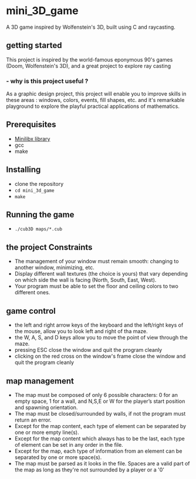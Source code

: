 # mini_3D_game
A 3D game inspired by Wolfenstein's 3D, built using C and raycasting.

## getting started
This project is inspired by the world-famous eponymous 90's games (Doom, Wolfenstein's 3D), and a great project to explore ray casting 
### - why is this project useful ?
As a graphic design project, this project will enable you to improve skills in these areas : windows, colors, events, fill shapes, etc.
and it's remarkable playground to explore the playful practical applications of mathematics.
## Prerequisites
 - [Minilibx library](https://github.com/42Paris/minilibx-linux)
 - gcc
 - make
## Installing
  - clone the repository
  - ``` cd mini_3d_game ```
  - ``` make ```
## Running the game
  - ``` ./cub3D maps/*.cub ```
## the project Constraints
  - The management of your window must remain smooth: changing to another window, minimizing, etc.
  - Display different wall textures (the choice is yours) that vary depending on which
  side the wall is facing (North, South, East, West).
  - Your program must be able to set the floor and ceiling colors to two different ones.
## game control
  - the left and right arrow keys of the keyboard and the left/right keys of the mouse, allow you to look left and right of tha maze.
  - the W, A, S, and D keys allow you to move the point of view through the maze.
  - pressing ESC close the window and quit the program cleanly
  - clicking on the red cross on the window's frame close the window and quit the program cleanly
## map management

  - The map must be composed of only 6 possible characters: 0 for an empty space,
  1 for a wall, and N,S,E or W for the player’s start position and spawning
  orientation.
  - The map must be closed/surrounded by walls, if not the program must return
an error.
  - Except for the map content, each type of element can be separated by one or
more empty line(s).
  - Except for the map content which always has to be the last, each type of
element can be set in any order in the file.
  - Except for the map, each type of information from an element can be separated
by one or more space(s).
  - The map must be parsed as it looks in the file. Spaces are a valid part of the
map as long as they're not surrounded by a player or a '0'
